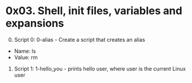 # 0x03. Shell, init files, variables and expansions

0. Script 0: 0-alias - Create a script that creates an alias
* Name: ls
* Value: rm
1. Script 1: 1-hello_you - prints hello user, where user is the current Linux user

